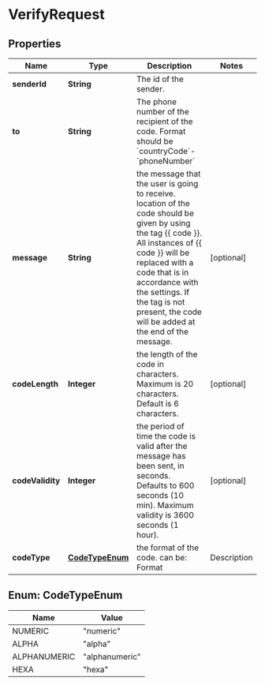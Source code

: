# VerifyRequest

## Properties
Name | Type | Description | Notes
------------ | ------------- | ------------- | -------------
**senderId** | **String** | The id of the sender. | 
**to** | **String** | The phone number of the recipient of the code. Format should be &#x60;countryCode&#x60;-&#x60;phoneNumber&#x60; | 
**message** | **String** | the message that the user is going to receive. location of the code should be given by using the tag {{ code }}. All instances of {{ code }} will be replaced with a code that is in accordance with the settings. If the tag is not present, the code will be added at the end of the message. |  [optional]
**codeLength** | **Integer** | the length of the code in characters. Maximum is 20 characters. Default is 6 characters. |  [optional]
**codeValidity** | **Integer** | the period of time the code is valid after the message has been sent, in seconds. Defaults to 600 seconds (10 min). Maximum validity is 3600 seconds (1 hour). |  [optional]
**codeType** | [**CodeTypeEnum**](#CodeTypeEnum) | the format of the code. can be:  Format | Description | RegEx --- | --- | --- numeric | numbers | [0-9] alpha | letters | [A-Z] alphanumeric | numbers and letters | [0-9A-Z] hexa | numbers and letters up to F | [0-9A-F] |  [optional]

<a name="CodeTypeEnum"></a>
## Enum: CodeTypeEnum
Name | Value
---- | -----
NUMERIC | &quot;numeric&quot;
ALPHA | &quot;alpha&quot;
ALPHANUMERIC | &quot;alphanumeric&quot;
HEXA | &quot;hexa&quot;

